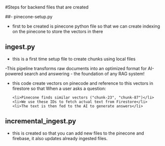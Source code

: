 #Steps for backend
files that are created

##- pinecone-setup.py

-   first to be created is pinecone python file so that we can create indexing on the pinecone to store the vectors in there

## ingest.py

-   this is a first time setup file to create chunks using local files

-This pipeline transforms raw documents into an optimized format for AI-powered search and answering - the foundation of any RAG system!

-   this code create vectors on pinecode and reference to this vectors in firestore so that
    When a user asks a question:

        <li>Pinecone finds similar vectors ("chunk-23", "chunk-87")</li>
        <li>We use these IDs to fetch actual text from Firestore</li>
        <li>The text is then fed to the AI to generate answers</li>

## incremental_ingest.py

-   this is created so that you can add new files to the pinecone and firebase, it also updates already ingested files.
